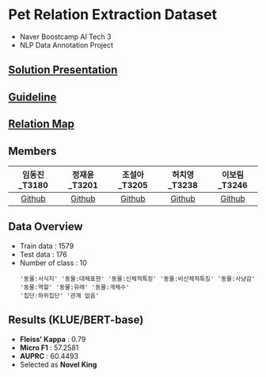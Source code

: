 # Pet Relation Extraction Dataset
- Naver Boostcamp AI Tech 3
- NLP Data Annotation Project

## [Solution Presentation](https://github.com/boostcampaitech3/level2-data-annotation_nlp-level2-nlp-08/blob/main/assets/08_presentation.pdf)

## [Guideline](https://github.com/boostcampaitech3/level2-data-annotation_nlp-level2-nlp-08/blob/main/assets/08_guideline.pdf)

## [Relation Map](https://github.com/boostcampaitech3/level2-data-annotation_nlp-level2-nlp-08/blob/main/assets/08_relation.xlsx)

## Members

임동진_T3180|정재윤_T3201|조설아_T3205|허치영_T3238|이보림_T3246|
:-:|:-:|:-:|:-:|:-:|
[Github](https://github.com/idj7183)|[Github](https://github.com/kma7574)|[Github](https://github.com/jarammm)|[Github](https://github.com/mooncy0421)|[Github](https://github.com/bo-lim)|

## Data Overview
- Train data : 1579
- Test data : 176
- Number of class : 10
    ```
    '동물:서식지' '동물:대체표현' '동물:신체적특징' '동물:비신체적특징' '동물:사냥감' '동물:역할' '동물:유래' '동물:개체수' 
    '집단:하위집단' '관계 없음' 
    ```

## Results (KLUE/BERT-base)
- **Fleiss' Kappa** : 0.79
- **Micro F1** : 57.2581
- **AUPRC** : 60.4493
-  Selected as **Novel King**
